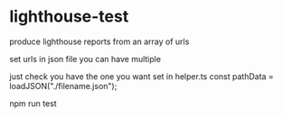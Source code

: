 # lighthouse-test

produce lighthouse reports from an array of urls

set urls in json file
you can have multiple

just check you have the one you want set in helper.ts
const pathData = loadJSON("./filename.json");

npm run test
